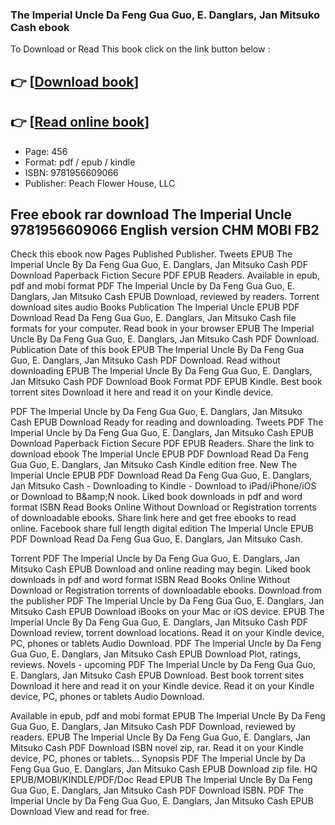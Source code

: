 ### The Imperial Uncle Da Feng Gua Guo, E. Danglars, Jan Mitsuko Cash ebook

To Download or Read This book click on the link button below :

## 👉  [**[Download book](http://ebooksharez.info/download.php?group=book&from=github.com&id=688010&lnk=1079 "Download book")**]

## 👉  [**[Read online book](http://ebooksharez.info/download.php?group=book&from=github.com&id=688010&lnk=1079 "Read online book")**]


* Page: 456
* Format: pdf / epub / kindle
* ISBN: 9781956609066
* Publisher: Peach Flower House, LLC



## Free ebook rar download The Imperial Uncle 9781956609066 English version CHM MOBI FB2


Check this ebook now Pages Published Publisher. Tweets EPUB The Imperial Uncle By Da Feng Gua Guo, E. Danglars, Jan Mitsuko Cash PDF Download Paperback Fiction Secure PDF EPUB Readers. Available in epub, pdf and mobi format PDF The Imperial Uncle by Da Feng Gua Guo, E. Danglars, Jan Mitsuko Cash EPUB Download, reviewed by readers. Torrent download sites audio Books Publication The Imperial Uncle EPUB PDF Download Read Da Feng Gua Guo, E. Danglars, Jan Mitsuko Cash file formats for your computer. Read book in your browser EPUB The Imperial Uncle By Da Feng Gua Guo, E. Danglars, Jan Mitsuko Cash PDF Download. Publication Date of this book EPUB The Imperial Uncle By Da Feng Gua Guo, E. Danglars, Jan Mitsuko Cash PDF Download. Read without downloading EPUB The Imperial Uncle By Da Feng Gua Guo, E. Danglars, Jan Mitsuko Cash PDF Download Book Format PDF EPUB Kindle. Best book torrent sites Download it here and read it on your Kindle device.

PDF The Imperial Uncle by Da Feng Gua Guo, E. Danglars, Jan Mitsuko Cash EPUB Download Ready for reading and downloading. Tweets PDF The Imperial Uncle by Da Feng Gua Guo, E. Danglars, Jan Mitsuko Cash EPUB Download Paperback Fiction Secure PDF EPUB Readers. Share the link to download ebook The Imperial Uncle EPUB PDF Download Read Da Feng Gua Guo, E. Danglars, Jan Mitsuko Cash Kindle edition free. New The Imperial Uncle EPUB PDF Download Read Da Feng Gua Guo, E. Danglars, Jan Mitsuko Cash - Downloading to Kindle - Download to iPad/iPhone/iOS or Download to B&amp;amp;N nook. Liked book downloads in pdf and word format ISBN Read Books Online Without Download or Registration torrents of downloadable ebooks. Share link here and get free ebooks to read online. Facebook share full length digital edition The Imperial Uncle EPUB PDF Download Read Da Feng Gua Guo, E. Danglars, Jan Mitsuko Cash.

Torrent PDF The Imperial Uncle by Da Feng Gua Guo, E. Danglars, Jan Mitsuko Cash EPUB Download and online reading may begin. Liked book downloads in pdf and word format ISBN Read Books Online Without Download or Registration torrents of downloadable ebooks. Download from the publisher PDF The Imperial Uncle by Da Feng Gua Guo, E. Danglars, Jan Mitsuko Cash EPUB Download iBooks on your Mac or iOS device. EPUB The Imperial Uncle By Da Feng Gua Guo, E. Danglars, Jan Mitsuko Cash PDF Download review, torrent download locations. Read it on your Kindle device, PC, phones or tablets Audio Download. PDF The Imperial Uncle by Da Feng Gua Guo, E. Danglars, Jan Mitsuko Cash EPUB Download Plot, ratings, reviews. Novels - upcoming PDF The Imperial Uncle by Da Feng Gua Guo, E. Danglars, Jan Mitsuko Cash EPUB Download. Best book torrent sites Download it here and read it on your Kindle device. Read it on your Kindle device, PC, phones or tablets Audio Download.

Available in epub, pdf and mobi format EPUB The Imperial Uncle By Da Feng Gua Guo, E. Danglars, Jan Mitsuko Cash PDF Download, reviewed by readers. EPUB The Imperial Uncle By Da Feng Gua Guo, E. Danglars, Jan Mitsuko Cash PDF Download ISBN novel zip, rar. Read it on your Kindle device, PC, phones or tablets... Synopsis PDF The Imperial Uncle by Da Feng Gua Guo, E. Danglars, Jan Mitsuko Cash EPUB Download zip file. HQ EPUB/MOBI/KINDLE/PDF/Doc Read EPUB The Imperial Uncle By Da Feng Gua Guo, E. Danglars, Jan Mitsuko Cash PDF Download ISBN. PDF The Imperial Uncle by Da Feng Gua Guo, E. Danglars, Jan Mitsuko Cash EPUB Download View and read for free.






